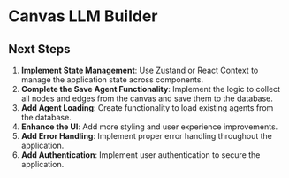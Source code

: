 # Canvas LLM Builder

## Next Steps

1. **Implement State Management**: Use Zustand or React Context to manage the application state across components.
2. **Complete the Save Agent Functionality**: Implement the logic to collect all nodes and edges from the canvas and save them to the database.
3. **Add Agent Loading**: Create functionality to load existing agents from the database.
4. **Enhance the UI**: Add more styling and user experience improvements.
5. **Add Error Handling**: Implement proper error handling throughout the application.
6. **Add Authentication**: Implement user authentication to secure the application.